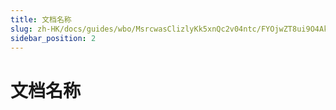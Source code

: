 ```yaml
---
title: 文档名称
slug: zh-HK/docs/guides/wbo/MsrcwasClizlyKk5xnQc2v04ntc/FYOjwZT8ui9O4AkoWn6cv0T2n2e
sidebar_position: 2
---
```



# 文档名称

